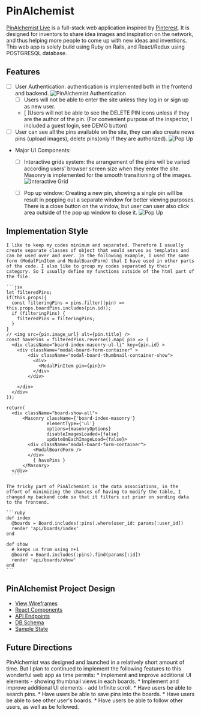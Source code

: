 # PinAlchemist

[PinAlchemist Live] is a full-stack web application inspired by [Pinterest].
It is designed for inventors to share idea images and inspiration on the network,
and thus helping more people to come up with new ideas and inventions.  
This web app is solely build using Ruby on Rails, and React/Redux using POSTGRESQL database.

## Features
  - [ ] User Authentication: authentication is implemented both in the frontend and backend.
    ![PinAlchemist Authentication](http://res.cloudinary.com/leosoba/image/upload/v1501283736/auth_01_z5nqko.png)
    * [ ] Users will not be able to enter the site unless they log in or sign up as new user.
    * [ ]Users will not be able to see the DELETE PIN icons unless if they are the author of the pin. (For convenient purpose of the inspector, I included a guest login, see DEMO button)
  - [ ] User can see all the pins available on the site, they can also create news pins (upload images), delete pins(only if they are authorized).
    ![Pop Up](http://res.cloudinary.com/leosoba/image/upload/v1501283744/auth_04_dvplxu.png)
  - Major UI Components:
    * [ ] Interactive grids system: the arrangement of the pins will be varied according users' browser screen size when they enter the site. Masonry is implemented for the smooth transitioning of the images.
      ![Interactive Grid](http://res.cloudinary.com/leosoba/image/upload/v1501283750/ui_01_zyepwg.png)
    * [ ] Pop up window: Creating a new pin, showing a single pin will be result in popping out a separate window for better viewing purposes. There is a close button on the window, but user can user also click area outside of the pop up window to close it.
      ![Pop Up](http://res.cloudinary.com/leosoba/image/upload/v1501283761/modal_03_ol58lt.png)


## Implementation Style

    I like to keep my codes minimum and separated. Therefore I usually create separate classes of object that would serves as templates and can be used over and over. In the following example, I used the same form (ModalPinItem and ModalBoardForm) that I have used in other parts of the code. I also like to group my codes separated by their category. So I usually define my functions outside of the html part of the file.

    ```jsx
    let filteredPins;
    if(this.props){
      const filteringPins = pins.filter((pin) => this.props.boardPins.includes(pin.id));
      if (filteringPins) {
        filteredPins = filteringPins;
      }
    }
    // <img src={pin.image_url} alt={pin.title} />
    const havePins = filteredPins.reverse().map( pin => (
      <div className="board-index-masonry-ul-li" key={pin.id} >
        <div className="modal-board-form-container" >
            <div className="modal-board-thumbnail-container-show">
              <div>
                <ModalPinItem pin={pin}/>
              </div>
            </div>

        </div>
      </div>
    ));

    return(
      <div className="board-show-all">
          <Masonry className={'board-index-masonry'}
                   elementType={'ul'}
                   options={masonryOptions}
                   disableImagesLoaded={false}
                   updateOnEachImageLoad={false}>
            <div className="modal-board-form-container">
              <ModalBoardForm />
            </div>
              { havePins }
          </Masonry>
      </div>
      ```

    The tricky part of PinAlchemist is the data associations, in the effort of minimizing the chances of having to modify the table, I changed my backend code so that it filters out prior on sending data to the frontend.

    ```ruby
    def index
      @boards = Board.includes(:pins).where(user_id: params[:user_id])
      render 'api/boards/index'
    end

    def show
      # keeps us from using n+1
      @board = Board.includes(:pins).find(params[:id])
      render 'api/boards/show'
    end
    ```

## PinAlchemist Project Design
* [View Wireframes][wireframes]
* [React Components][components]
* [API Endpoints][api-endpoints]
* [DB Schema][schema]
* [Sample State][sample-state]


## Future Directions
  PinAlchemist was designed and launched in a relatively short amount of time. But I plan to continued to implement the following features to this wonderful web app as time permits:
    * Implement and improve additional UI elements - showing thumbnail views in each boards.
    * Implement and improve additional UI elements - add Infinite scroll.
    * Have users be able to search pins.
    * Have users be able to save pins into the boards.
    * Have users be able to see other user's boards.
    * Have users be able to follow other users, as well as be followed.

[PinAlchemist Live]: https://pinalchemist.herokuapp.com/#/login
[Pinterest]: https://www.pinterest.com/
[wireframes]: (docs/wireframes)
[components]: (docs/component-hierarchy.md)
[sample-state]: (docs/sample-state.md)
[api-endpoints]: (docs/api-endpoints.md)
[schema]: (docs/schema.md)
